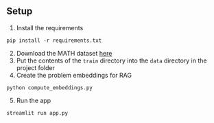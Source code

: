 ## Setup 
1. Install the requirements

`pip install -r requirements.txt ` 

2. Download the MATH dataset [here](https://people.eecs.berkeley.edu/~hendrycks/MATH.tar)
3. Put the contents of the `train` directory into the `data` directory in the project folder
4. Create the problem embeddings for RAG

`python compute_embeddings.py`

5. Run the app 

`streamlit run app.py`
